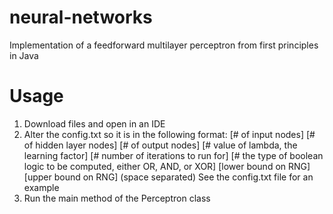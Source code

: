 # neural-networks
Implementation of a feedforward multilayer perceptron from first principles in Java

# Usage
1. Download files and open in an IDE
2. Alter the config.txt so it is in the following format:
[\# of input nodes]
[\# of hidden layer nodes]
[\# of output nodes]
[\# value of lambda, the learning factor]
[\# number of iterations to run for]
[\# the type of boolean logic to be computed, either OR, AND, or XOR]
[lower bound on RNG] [upper bound on RNG] (space separated)
See the config.txt file for an example
3. Run the main method of the Perceptron class

